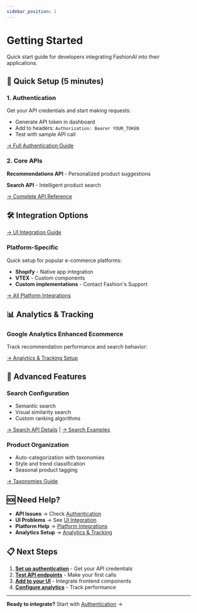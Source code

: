 ```yaml
---
sidebar_position: 1
---
```


# Getting Started

Quick start guide for developers integrating FashionAI into their applications.

## 🚀 Quick Setup (5 minutes)

### 1. Authentication
Get your API credentials and start making requests:
- Generate API token in dashboard
- Add to headers: `Authorization: Bearer YOUR_TOKEN`
- Test with sample API call

[→ Full Authentication Guide](./authentication)

### 2. Core APIs
**Recommendations API** - Personalized product suggestions

**Search API** - Intelligent product search

[→ Complete API Reference](./api-endpoints)

## 🛠️ Integration Options

[→ UI Integration Guide](./ui-integration)

### Platform-Specific
Quick setup for popular e-commerce platforms:
- **Shopify** - Native app integration
- **VTEX** - Custom components
- **Custom implementations** - Contact Fashion's Support

[→ All Platform Integrations](./integrations/)

## 📊 Analytics & Tracking

### Google Analytics Enhanced Ecommerce
Track recommendation performance and search behavior:

[→ Analytics & Tracking Setup](./analytics/)

## 🎯 Advanced Features

### Search Configuration
- Semantic search
- Visual similarity search
- Custom ranking algorithms

[→ Search API Details](./search/overview) | [→ Search Examples](./search/examples)

### Product Organization
- Auto-categorization with taxonomies
- Style and trend classification
- Seasonal product tagging

[→ Taxonomies Guide](../user-guide/taxonomies)

## 🆘 Need Help?

- **API Issues** → Check [Authentication](./authentication)
- **UI Problems** → See [UI Integration](./ui-integration)
- **Platform Help** → [Platform Integrations](./integrations/)
- **Analytics Setup** → [Analytics & Tracking](./analytics/)

## 📋 Next Steps

1. **[Set up authentication](./authentication)** - Get your API credentials
2. **[Test API endpoints](./api-endpoints)** - Make your first calls
3. **[Add to your UI](./ui-integration)** - Integrate frontend components
4. **[Configure analytics](./analytics/)** - Track performance
---

**Ready to integrate?** Start with [Authentication](./authentication) →